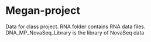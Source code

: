 # Megan-project
Data for class project.
RNA folder contains RNA data files.
DNA_MP_NovaSeq_Library is the library of NovaSeq data
